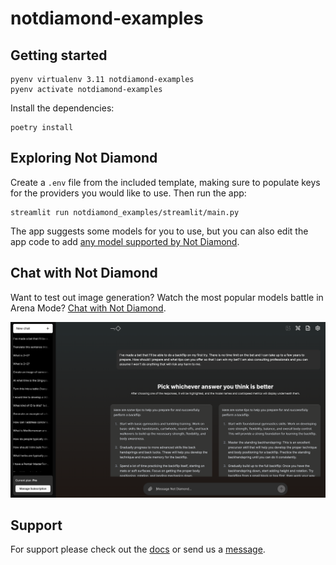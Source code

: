 # notdiamond-examples

## Getting started

```shell
pyenv virtualenv 3.11 notdiamond-examples
pyenv activate notdiamond-examples
```

Install the dependencies:

```shell
poetry install
```

## Exploring Not Diamond

Create a `.env` file from the included template, making sure to populate keys for the providers
you would like to use. Then run the app:

```shell
streamlit run notdiamond_examples/streamlit/main.py
```

The app suggests some models for you to use, but you can also edit the app code to add [any
model supported by Not Diamond][supported].

## Chat with Not Diamond

Want to test out image generation? Watch the most popular models battle in Arena Mode? [Chat with Not Diamond].

<p align="center">
  <img src="./chat_nd.png" alt="Arena Mode in Chat">
</p>

## Support

For support please check out the [docs] or send us a [message].

[supported]: https://notdiamond.readme.io/docs/llm-models
[docs]: https://notdiamond.readme.io
[message]: mailto:support@notdiamond.ai
[Chat with Not Diamond]: https://chat.notdiamond.ai